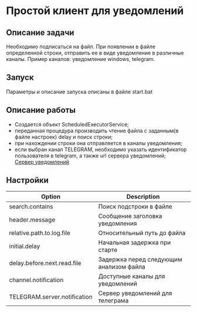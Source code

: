 # Простой клиент для уведомлений
  
## Описание задачи
   Необходимо подписаться на файл. При появлении в файле определенной строки, отправить ее в виде уведомление в различные каналы. Пример каналов: уведомление windows, telegram.

## Запуск
   Параметры и описание запуска описаны в файле start.bat
    
## Описание работы
   - Создается объект ScheduledExecutorService;
   - переданная процедура производить чтение файла с заданным(в файле настроек) delay и поиск строки;
   - при нахождении строки она отправляется в каналы уведомления; 
   - eсли выбран канал TELEGRAM, необходимо указать идентификатор пользователя в telegram, а также url сервера уведомлений;    
[Сервер уведомлений](https://github.com/Hhhuuu/notification-server)

## Настройки

| Option | Description |
| ------ | ----------- |
| search.contains | Поиск подстроки в файле |
| header.message | Сообщение заголовка уведомления |
| relative.path.to.log.file | Относительный путь до файла |
| initial.delay | Начальная задержка при старте |
| delay.before.next.read.file | Задержка перед следующим анализом файла |
| channel.notification | Доступные каналы для уведомлений |
| TELEGRAM.server.notification | Сервер уведомлений для телеграма |